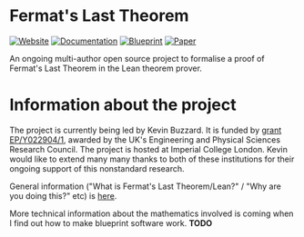 # Fermat's Last Theorem

[![Website](https://img.shields.io/badge/Website-ready-green)](https://ImperialCollegeLondon.github.io/FLT/) [![Documentation](https://img.shields.io/badge/Documentation-passing-green)](https://ImperialCollegeLondon.github.io/FLT/docs/) [![Blueprint](https://img.shields.io/badge/Blueprint-WIP-blue)](https://ImperialCollegeLondon.github.io/FLT/blueprint/)  [![Paper](https://img.shields.io/badge/Paper-WIP-blue)](https://ImperialCollegeLondon.github.io/FLT/blueprint.pdf)

An ongoing multi-author open source project to formalise a proof of Fermat's Last Theorem in the Lean theorem prover. 

# Information about the project

The project is currently being led by Kevin Buzzard. It is funded by [grant EP/Y022904/1](https://gow.epsrc.ukri.org/NGBOViewGrant.aspx?GrantRef=EP/Y022904/1), awarded by the UK's Engineering and Physical Sciences Research Council. The project is hosted at Imperial College London. Kevin would like to extend many many thanks to both of these institutions for their ongoing support of this nonstandard research.

General information ("What is Fermat's Last Theorem/Lean?" / "Why are you doing this?" etc) is [here](GENERAL.md).

More technical information about the mathematics involved is coming when I find out how to make blueprint software work. **TODO**
